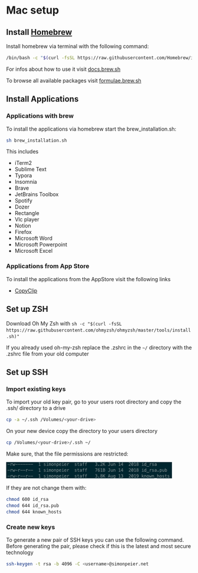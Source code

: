 # Mac setup

## Install [Homebrew](https://brew.sh/)

Install homebrew via terminal with the following command:

```bash
/bin/bash -c "$(curl -fsSL https://raw.githubusercontent.com/Homebrew/install/master/install.sh)"
```

For infos about how to use it visit [docs.brew.sh](https://docs.brew.sh/)

To browse all available packages visit [formulae.brew.sh](https://formulae.brew.sh/)

## Install Applications

### Applications with brew

To install the applications via homebrew start the brew_installation.sh:

```bash
sh brew_installation.sh
```

This includes

- iTerm2
- Sublime Text
- Typora
- Insomnia
- Brave
- JetBrains Toolbox
- Spotify
- Dozer
- Rectangle
- Vlc player
- Notion
- Firefox
- Microsoft Word
- Microsoft Powerpoint
- Microsoft Excel

### Applications from App Store 

To install the applications from the AppStore visit the following links

- [CopyClip](https://apps.apple.com/de/app/copyclip-clipboard-history/id595191960?mt=12)

## Set up ZSH

Download Oh My Zsh with `sh -c "$(curl -fsSL https://raw.githubusercontent.com/ohmyzsh/ohmyzsh/master/tools/install.sh)"`

If you already used oh-my-zsh replace the .zshrc in the `~/` directory with the .zshrc file from your old computer

## Set up SSH

### Import existing keys

To import your old key pair, go to your users root directory and copy the .ssh/ directory to a drive

```bash
cp -a ~/.ssh /Volumes/<your-drive>
```

On your new device copy the directory to your users directory

```bash
cp /Volumes/<your-drive>/.ssh ~/
```

Make sure, that the file permissions are restricted:

![Permissions](permissions.png)

If they are not change them with:

```bash
chmod 600 id_rsa
chmod 644 id_rsa.pub
chmod 644 known_hosts
```

### Create new keys

To generate a new pair of SSH keys you can use the following command. Before generating the pair, please check if this is the latest and most secure technology

```bash
ssh-keygen -t rsa -b 4096 -C <username>@simonpeier.net
```

